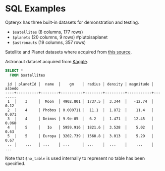 # SQL Examples

Opteryx has three built-in datasets for demonstration and testing.

- `$satellites` (8 columns, 177 rows)
- `$planets` (20 columns, 9 rows) #plutoisaplanet
- `$astronauts` (19 columns,  357 rows)

Satellite and Planet datasets where acquired from [this source](https://github.com/devstronomy/nasa-data-scraper/tree/f610e541a053f05e26573570604aed50b358cc43/data/json).

Astronaut dataset acquired from [Kaggle](https://www.kaggle.com/nasa/astronaut-yearbook).

~~~sql
SELECT *
  FROM $satellites
~~~
~~~
 id │ planetId │  name  │    gm    │ radius │ density │ magnitude │ albedo 
----+----------+--------+----------+--------+---------+-----------+--------
 1  │    3     │  Moon  │ 4902.801 │ 1737.5 │  3.344  │   -12.74  │  0.12  
 2  │    4     │ Phobos │ 0.000711 │  11.1  │  1.872  │    11.4   │ 0.071  
 3  │    4     │ Deimos │ 9.9e-05  │  6.2   │  1.471  │   12.45   │ 0.068  
 4  │    5     │   Io   │ 5959.916 │ 1821.6 │  3.528  │    5.02   │  0.63  
 5  │    5     │ Europa │ 3202.739 │ 1560.8 │  3.013  │    5.29   │  0.67  
 .. │    ...   │ ...    │ ...      │ ...    │  ...    │    ...    │  ...   
~~~

Note that `$no_table` is used internally to represent no table has been specified.